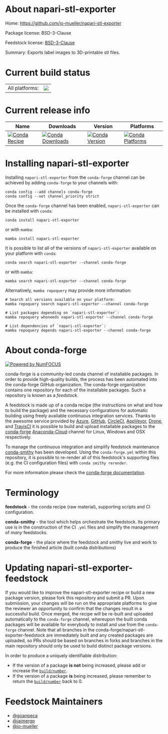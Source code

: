 About napari-stl-exporter
=========================

Home: https://github.com/jo-mueller/napari-stl-exporter

Package license: BSD-3-Clause

Feedstock license: [BSD-3-Clause](https://github.com/conda-forge/napari-stl-exporter-feedstock/blob/main/LICENSE.txt)

Summary: Exports label images to 3D-printable stl files.

Current build status
====================


<table><tr><td>All platforms:</td>
    <td>
      <a href="https://dev.azure.com/conda-forge/feedstock-builds/_build/latest?definitionId=15253&branchName=main">
        <img src="https://dev.azure.com/conda-forge/feedstock-builds/_apis/build/status/napari-stl-exporter-feedstock?branchName=main">
      </a>
    </td>
  </tr>
</table>

Current release info
====================

| Name | Downloads | Version | Platforms |
| --- | --- | --- | --- |
| [![Conda Recipe](https://img.shields.io/badge/recipe-napari--stl--exporter-green.svg)](https://anaconda.org/conda-forge/napari-stl-exporter) | [![Conda Downloads](https://img.shields.io/conda/dn/conda-forge/napari-stl-exporter.svg)](https://anaconda.org/conda-forge/napari-stl-exporter) | [![Conda Version](https://img.shields.io/conda/vn/conda-forge/napari-stl-exporter.svg)](https://anaconda.org/conda-forge/napari-stl-exporter) | [![Conda Platforms](https://img.shields.io/conda/pn/conda-forge/napari-stl-exporter.svg)](https://anaconda.org/conda-forge/napari-stl-exporter) |

Installing napari-stl-exporter
==============================

Installing `napari-stl-exporter` from the `conda-forge` channel can be achieved by adding `conda-forge` to your channels with:

```
conda config --add channels conda-forge
conda config --set channel_priority strict
```

Once the `conda-forge` channel has been enabled, `napari-stl-exporter` can be installed with `conda`:

```
conda install napari-stl-exporter
```

or with `mamba`:

```
mamba install napari-stl-exporter
```

It is possible to list all of the versions of `napari-stl-exporter` available on your platform with `conda`:

```
conda search napari-stl-exporter --channel conda-forge
```

or with `mamba`:

```
mamba search napari-stl-exporter --channel conda-forge
```

Alternatively, `mamba repoquery` may provide more information:

```
# Search all versions available on your platform:
mamba repoquery search napari-stl-exporter --channel conda-forge

# List packages depending on `napari-stl-exporter`:
mamba repoquery whoneeds napari-stl-exporter --channel conda-forge

# List dependencies of `napari-stl-exporter`:
mamba repoquery depends napari-stl-exporter --channel conda-forge
```


About conda-forge
=================

[![Powered by
NumFOCUS](https://img.shields.io/badge/powered%20by-NumFOCUS-orange.svg?style=flat&colorA=E1523D&colorB=007D8A)](https://numfocus.org)

conda-forge is a community-led conda channel of installable packages.
In order to provide high-quality builds, the process has been automated into the
conda-forge GitHub organization. The conda-forge organization contains one repository
for each of the installable packages. Such a repository is known as a *feedstock*.

A feedstock is made up of a conda recipe (the instructions on what and how to build
the package) and the necessary configurations for automatic building using freely
available continuous integration services. Thanks to the awesome service provided by
[Azure](https://azure.microsoft.com/en-us/services/devops/), [GitHub](https://github.com/),
[CircleCI](https://circleci.com/), [AppVeyor](https://www.appveyor.com/),
[Drone](https://cloud.drone.io/welcome), and [TravisCI](https://travis-ci.com/)
it is possible to build and upload installable packages to the
[conda-forge](https://anaconda.org/conda-forge) [Anaconda-Cloud](https://anaconda.org/)
channel for Linux, Windows and OSX respectively.

To manage the continuous integration and simplify feedstock maintenance
[conda-smithy](https://github.com/conda-forge/conda-smithy) has been developed.
Using the ``conda-forge.yml`` within this repository, it is possible to re-render all of
this feedstock's supporting files (e.g. the CI configuration files) with ``conda smithy rerender``.

For more information please check the [conda-forge documentation](https://conda-forge.org/docs/).

Terminology
===========

**feedstock** - the conda recipe (raw material), supporting scripts and CI configuration.

**conda-smithy** - the tool which helps orchestrate the feedstock.
                   Its primary use is in the construction of the CI ``.yml`` files
                   and simplify the management of *many* feedstocks.

**conda-forge** - the place where the feedstock and smithy live and work to
                  produce the finished article (built conda distributions)


Updating napari-stl-exporter-feedstock
======================================

If you would like to improve the napari-stl-exporter recipe or build a new
package version, please fork this repository and submit a PR. Upon submission,
your changes will be run on the appropriate platforms to give the reviewer an
opportunity to confirm that the changes result in a successful build. Once
merged, the recipe will be re-built and uploaded automatically to the
`conda-forge` channel, whereupon the built conda packages will be available for
everybody to install and use from the `conda-forge` channel.
Note that all branches in the conda-forge/napari-stl-exporter-feedstock are
immediately built and any created packages are uploaded, so PRs should be based
on branches in forks and branches in the main repository should only be used to
build distinct package versions.

In order to produce a uniquely identifiable distribution:
 * If the version of a package **is not** being increased, please add or increase
   the [``build/number``](https://docs.conda.io/projects/conda-build/en/latest/resources/define-metadata.html#build-number-and-string).
 * If the version of a package **is** being increased, please remember to return
   the [``build/number``](https://docs.conda.io/projects/conda-build/en/latest/resources/define-metadata.html#build-number-and-string)
   back to 0.

Feedstock Maintainers
=====================

* [@goanpeca](https://github.com/goanpeca/)
* [@jaimergp](https://github.com/jaimergp/)
* [@jo-mueller](https://github.com/jo-mueller/)

